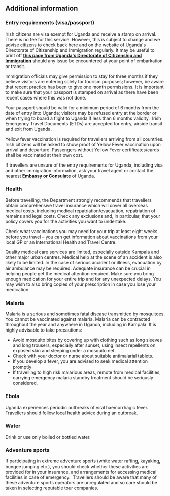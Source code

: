 ## Additional information

### **Entry requirements (visa/passport)**

Irish citizens are visa exempt for Uganda and receive a stamp on arrival. There is no fee for this service. However, this is subject to change and we advise citizens to check back here and on the website of Uganda's Directorate of Citizenship and Immigration regularly. It may be useful to print off [**this page from Uganda's Directorate of Citizenship and Immigration**](https://immigration.go.ug/index.php/services/visa-exempt-countries) should any issue be encountered at your point of embarkation or transit.

Immigration officials may give permission to stay for three months if they believe visitors are entering solely for tourism purposes; however, be aware that recent practice has been to give one month permissions. It is important to make sure that your passport is stamped on arrival as there have been recent cases where this was not done.

Your passport should be valid for a minimum period of 6 months from the date of entry into Uganda; visitors may be refused entry at the border or when trying to board a flight to Uganda if less than 6 months validity.  Irish Emergency Travel Documents (ETDs) are accepted for entry, airside transit and exit from Uganda.

Yellow fever vaccination is required for travellers arriving from all countries. Irish citizens will be asked to show proof of Yellow Fever vaccination upon arrival and departure. Passengers without Yellow Fever certificates/cards shall be vaccinated at their own cost.

If travellers are unsure of the entry requirements for Uganda, including visa and other immigration information, ask your travel agent or contact the nearest [**Embassy or Consulate**](/en/dfa/embassies-in-ireland/) of Uganda.

### **Health**

Before travelling, the Department strongly recommends that travellers obtain comprehensive travel insurance which will cover all overseas medical costs, including medical repatriation/evacuation, repatriation of remains and legal costs. Check any exclusions and, in particular, that your policy covers you for the activities you want to undertake.

Check what vaccinations you may need for your trip at least eight weeks before you travel – you can get information about vaccinations from your local GP or an International Health and Travel Centre.

Quality medical care services are limited, especially outside Kampala and other major urban centres. Medical help at the scene of an accident is also likely to be limited. In the case of serious accident or illness, evacuation by air ambulance may be required. Adequate insurance can be crucial in helping people get the medical attention required. Make sure you bring enough medication for your entire trip and for any unexpected delays. You may wish to also bring copies of your prescription in case you lose your medication.

### **Malaria**

Malaria is a serious and sometimes fatal disease transmitted by mosquitoes. You cannot be vaccinated against malaria. Malaria can be contracted throughout the year and anywhere in Uganda, including in Kampala. It is highly advisable to take precautions:

* Avoid mosquito bites by covering up with clothing such as long sleeves and long trousers, especially after sunset, using insect repellents on exposed skin and sleeping under a mosquito net.
* Check with your doctor or nurse about suitable antimalarial tablets.
* If you develop a fever, you are advised to seek medical attention promptly
* If travelling to high risk malarious areas, remote from medical facilities, carrying emergency malaria standby treatment should be seriously considered.

### **Ebola**

Uganda experiences periodic outbreaks of viral haemorrhagic fever. Travellers should follow local health advice during an outbreak.

### **Water**

Drink or use only boiled or bottled water.

### **Adventure sports**

If participating in extreme adventure sports (white water rafting, kayaking, bungee jumping etc.), you should check whether these activities are provided for in your insurance, and arrangements for accessing medical facilities in case of emergency.  Travellers should be aware that many of these adventure sports operators are unregulated and so care should be taken in selecting reputable tour companies.